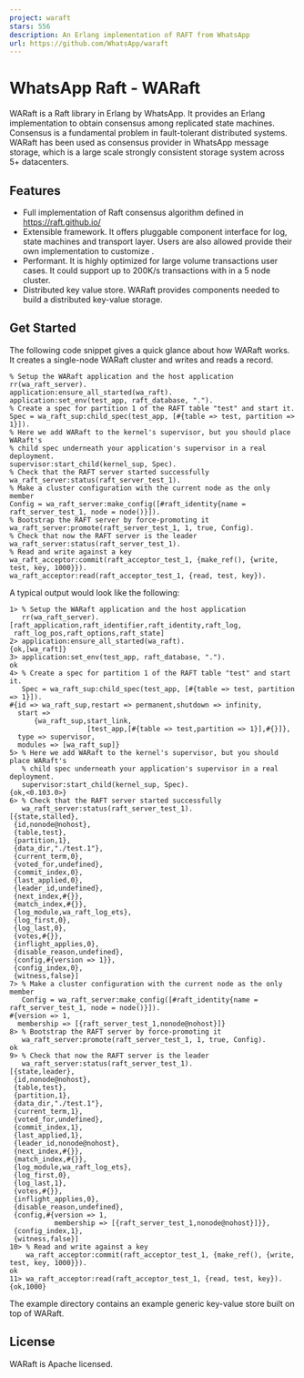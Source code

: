 ```yaml
---
project: waraft
stars: 556
description: An Erlang implementation of RAFT from WhatsApp
url: https://github.com/WhatsApp/waraft
---
```


WhatsApp Raft - WARaft
======================

WARaft is a Raft library in Erlang by WhatsApp. It provides an Erlang implementation to obtain consensus among replicated state machines. Consensus is a fundamental problem in fault-tolerant distributed systems. WARaft has been used as consensus provider in WhatsApp message storage, which is a large scale strongly consistent storage system across 5+ datacenters.

Features
--------

-   Full implementation of Raft consensus algorithm defined in https://raft.github.io/
-   Extensible framework. It offers pluggable component interface for log, state machines and transport layer. Users are also allowed provide their own implementation to customize .
-   Performant. It is highly optimized for large volume transactions user cases. It could support up to 200K/s transactions with in a 5 node cluster.
-   Distributed key value store. WARaft provides components needed to build a distributed key-value storage.

Get Started
-----------

The following code snippet gives a quick glance about how WARaft works. It creates a single-node WARaft cluster and writes and reads a record.

```
% Setup the WARaft application and the host application
rr(wa_raft_server).
application:ensure_all_started(wa_raft).
application:set_env(test_app, raft_database, ".").
% Create a spec for partition 1 of the RAFT table "test" and start it.
Spec = wa_raft_sup:child_spec(test_app, [#{table => test, partition => 1}]).
% Here we add WARaft to the kernel's supervisor, but you should place WARaft's
% child spec underneath your application's supervisor in a real deployment.
supervisor:start_child(kernel_sup, Spec).
% Check that the RAFT server started successfully
wa_raft_server:status(raft_server_test_1).
% Make a cluster configuration with the current node as the only member
Config = wa_raft_server:make_config([#raft_identity{name = raft_server_test_1, node = node()}]).
% Bootstrap the RAFT server by force-promoting it
wa_raft_server:promote(raft_server_test_1, 1, true, Config).
% Check that now the RAFT server is the leader
wa_raft_server:status(raft_server_test_1).
% Read and write against a key
wa_raft_acceptor:commit(raft_acceptor_test_1, {make_ref(), {write, test, key, 1000}}).
wa_raft_acceptor:read(raft_acceptor_test_1, {read, test, key}).
```

A typical output would look like the following:

```
1> % Setup the WARaft application and the host application
   rr(wa_raft_server).
[raft_application,raft_identifier,raft_identity,raft_log,
 raft_log_pos,raft_options,raft_state]
2> application:ensure_all_started(wa_raft).
{ok,[wa_raft]}
3> application:set_env(test_app, raft_database, ".").
ok
4> % Create a spec for partition 1 of the RAFT table "test" and start it.
   Spec = wa_raft_sup:child_spec(test_app, [#{table => test, partition => 1}]).
#{id => wa_raft_sup,restart => permanent,shutdown => infinity,
  start =>
      {wa_raft_sup,start_link,
                   [test_app,[#{table => test,partition => 1}],#{}]},
  type => supervisor,
  modules => [wa_raft_sup]}
5> % Here we add WARaft to the kernel's supervisor, but you should place WARaft's
   % child spec underneath your application's supervisor in a real deployment.
   supervisor:start_child(kernel_sup, Spec).
{ok,<0.103.0>}
6> % Check that the RAFT server started successfully
   wa_raft_server:status(raft_server_test_1).
[{state,stalled},
 {id,nonode@nohost},
 {table,test},
 {partition,1},
 {data_dir,"./test.1"},
 {current_term,0},
 {voted_for,undefined},
 {commit_index,0},
 {last_applied,0},
 {leader_id,undefined},
 {next_index,#{}},
 {match_index,#{}},
 {log_module,wa_raft_log_ets},
 {log_first,0},
 {log_last,0},
 {votes,#{}},
 {inflight_applies,0},
 {disable_reason,undefined},
 {config,#{version => 1}},
 {config_index,0},
 {witness,false}]
7> % Make a cluster configuration with the current node as the only member
   Config = wa_raft_server:make_config([#raft_identity{name = raft_server_test_1, node = node()}]).
#{version => 1,
  membership => [{raft_server_test_1,nonode@nohost}]}
8> % Bootstrap the RAFT server by force-promoting it
   wa_raft_server:promote(raft_server_test_1, 1, true, Config).
ok
9> % Check that now the RAFT server is the leader
   wa_raft_server:status(raft_server_test_1).
[{state,leader},
 {id,nonode@nohost},
 {table,test},
 {partition,1},
 {data_dir,"./test.1"},
 {current_term,1},
 {voted_for,undefined},
 {commit_index,1},
 {last_applied,1},
 {leader_id,nonode@nohost},
 {next_index,#{}},
 {match_index,#{}},
 {log_module,wa_raft_log_ets},
 {log_first,0},
 {log_last,1},
 {votes,#{}},
 {inflight_applies,0},
 {disable_reason,undefined},
 {config,#{version => 1,
           membership => [{raft_server_test_1,nonode@nohost}]}},
 {config_index,1},
 {witness,false}]
10> % Read and write against a key
    wa_raft_acceptor:commit(raft_acceptor_test_1, {make_ref(), {write, test, key, 1000}}).
ok
11> wa_raft_acceptor:read(raft_acceptor_test_1, {read, test, key}).
{ok,1000}
```

The example directory contains an example generic key-value store built on top of WARaft.

License
-------

WARaft is Apache licensed.
